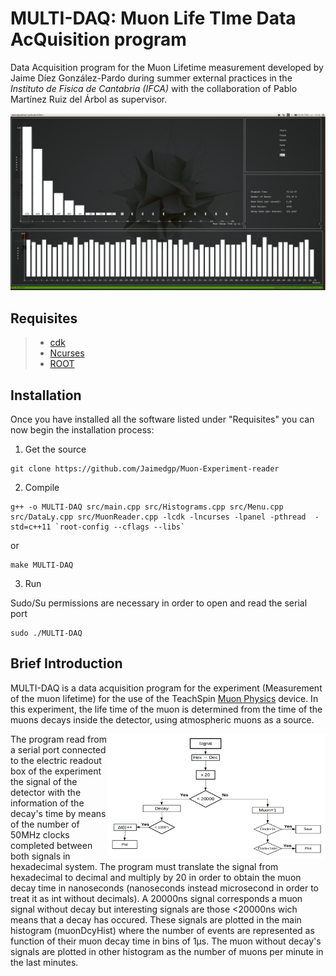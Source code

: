 # MULTI-DAQ: Muon Life TIme Data AcQuisition program 
Data Acquisition program for the Muon Lifetime measurement developed by Jaime Díez González-Pardo during summer external practices in the _Instituto de Fisica de Cantabria (IFCA)_ with the collaboration of Pablo Martínez Ruiz del Árbol as supervisor.

![alt text](/docs/Screenshots/Main.png "Figure 1")

## Requisites

>* [cdk](https://invisible-island.net/cdk/#download)
>* [Ncurses](https://askubuntu.com/questions/270381/how-do-i-install-ncurses-header-files)
>* [ROOT](https://root.cern.ch/building-root)

## Installation

Once you have installed all the software listed under "Requisites" you can now begin the installation process:

1) Get the source

``` shell
git clone https://github.com/Jaimedgp/Muon-Experiment-reader
``` 
2) Compile

``` shell
g++ -o MULTI-DAQ src/main.cpp src/Histograms.cpp src/Menu.cpp src/DataLy.cpp src/MuonReader.cpp -lcdk -lncurses -lpanel -pthread  -std=c++11 `root-config --cflags --libs`
```

or 

``` shell
make MULTI-DAQ 
```
	
3) Run

Sudo/Su permissions are necessary in order to open and read the serial port

``` shell
sudo ./MULTI-DAQ 
```

## Brief Introduction

MULTI-DAQ is a data acquisition program for the experiment (Measurement of the muon lifetime) for the use of the TeachSpin [Muon Physics](http://www.teachspin.com/muon-physics.html) device. In this experiment, the life time of the muon is determined from the time of the muons decays inside the detector, using atmospheric muons as a source.

<img align="right" width="350" height="200" src="/docs/Screenshots/Scheme.png">

The program read from a serial port connected to the electric readout box of the experiment the signal of the detector with the information of the decay's time by means of the number of 50MHz clocks completed between both signals in hexadecimal system. The program must translate the signal from hexadecimal to decimal and multiply by 20 in order to obtain the muon decay time in nanoseconds (nanoseconds instead microsecond in order to treat it as int without decimals). A 20000ns signal corresponds a muon signal without decay but interesting signals are those <20000ns wich means that a decay has occured. These signals are plotted in the main histogram (muonDcyHist) where the number of events are represented as function of their muon decay time in bins of 1&mu;s. The muon without decay's signals are plotted in other histogram as the number of muons per minute in the last minutes.
